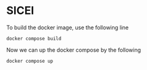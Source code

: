 # SICEI

To build the docker image, use the following line
```
docker compose build
```

Now we can up the docker compose by the following
```
docker compose up
```
